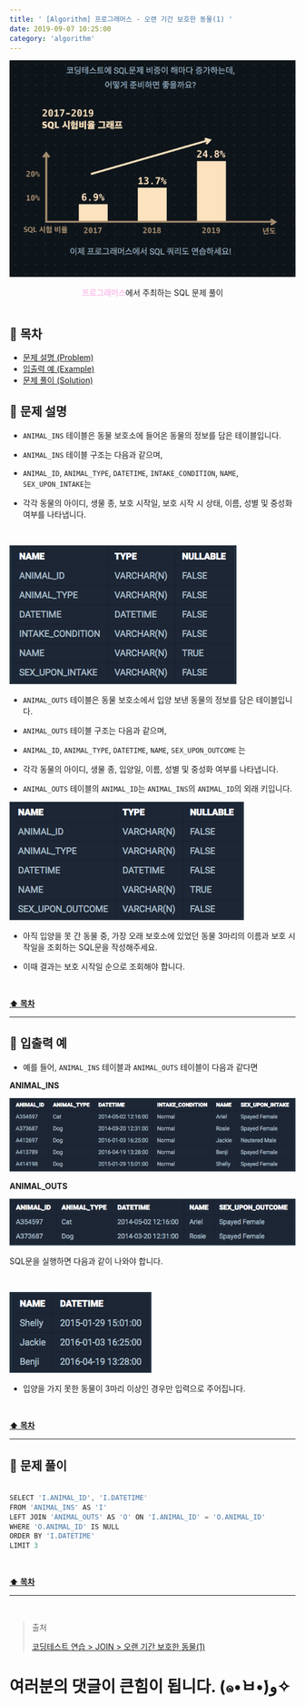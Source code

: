 ```yaml
---
title: ' [Algorithm] 프로그래머스 - 오랜 기간 보호한 동물(1) '
date: 2019-09-07 10:25:00
category: 'algorithm'
---
```


![](../../../../../assets/algorithm/programmers/sql/programmers.sql.logo.png)

<center><strong style="color:#fbc2eb">프로그래머스</strong>에서 주최하는 SQL 문제 풀이</center>

<br />

## **💎 목차**
  * [문제 설명 (Problem)](#-문제-설명)
  * [입출력 예 (Example)](#-입출력-예)
  * [문제 풀이 (Solution)](#-문제-풀이)

## **📕 문제 설명**

- `ANIMAL_INS` 테이블은 동물 보호소에 들어온 동물의 정보를 담은 테이블입니다.

- `ANIMAL_INS` 테이블 구조는 다음과 같으며,

- `ANIMAL_ID`, `ANIMAL_TYPE`, `DATETIME`, `INTAKE_CONDITION`, `NAME`, `SEX_UPON_INTAKE`는

- 각각 동물의 아이디, 생물 종, 보호 시작일, 보호 시작 시 상태, 이름, 성별 및 중성화 여부를 나타냅니다.

<br />

![](../../../../../assets/algorithm/programmers/sql/programmers.sql.table.png)
<br />

- `ANIMAL_OUTS` 테이블은 동물 보호소에서 입양 보낸 동물의 정보를 담은 테이블입니다. 

- `ANIMAL_OUTS` 테이블 구조는 다음과 같으며, 

- `ANIMAL_ID`, `ANIMAL_TYPE`, `DATETIME`, `NAME`, `SEX_UPON_OUTCOME` 는 

- 각각 동물의 아이디, 생물 종, 입양일, 이름, 성별 및 중성화 여부를 나타냅니다. 

- `ANIMAL_OUTS` 테이블의 `ANIMAL_ID`는 `ANIMAL_INS`의 `ANIMAL_ID`의 외래 키입니다.

![](../../../../../assets/algorithm/programmers/sql/programmers.sql.table.2.png)
<br />

- 아직 입양을 못 간 동물 중, 가장 오래 보호소에 있었던 동물 3마리의 이름과 보호 시작일을 조회하는 SQL문을 작성해주세요.

- 이때 결과는 보호 시작일 순으로 조회해야 합니다.

<br />

**[⬆ 목차](#-목차)**

---

## **📙 입출력 예**

- 예를 들어, `ANIMAL_INS` 테이블과 `ANIMAL_OUTS` 테이블이 다음과 같다면

__ANIMAL_INS__

![](../../../../../assets/algorithm/programmers/sql/programmers.sql.11-1.example.png)
<br />

__ANIMAL_OUTS__

![](../../../../../assets/algorithm/programmers/sql/programmers.sql.11-2.example.png)
<br />

SQL문을 실행하면 다음과 같이 나와야 합니다.

<br />

![](../../../../../assets/algorithm/programmers/sql/programmers.sql.11-3.example.png)
<br />

* 입양을 가지 못한 동물이 3마리 이상인 경우만 입력으로 주어집니다.

<br />

**[⬆ 목차](#-목차)**

---

## **📘 문제 풀이**

```js

SELECT 'I.ANIMAL_ID', 'I.DATETIME'
FROM 'ANIMAL_INS' AS 'I'
LEFT JOIN 'ANIMAL_OUTS' AS 'O' ON 'I.ANIMAL_ID' = 'O.ANIMAL_ID'
WHERE 'O.ANIMAL_ID' IS NULL
ORDER BY 'I.DATETIME'
LIMIT 3

```

<br />

**[⬆ 목차](#-목차)**

---

<br />

> 출처
>
> <a href="https://programmers.co.kr/learn/courses/30/lessons/59044" target="_blank">코딩테스트 연습 > JOIN > 오랜 기간 보호한 동물(1)</a>

# 여러분의 댓글이 큰힘이 됩니다. (๑•̀ㅂ•́)و✧

